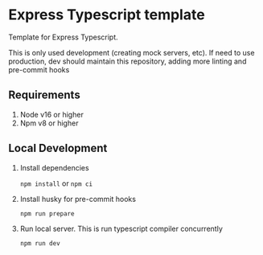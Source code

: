 # Express Typescript template

Template for Express Typescript.

This is only used development (creating mock servers, etc). If need to use production, dev should maintain this repository, adding more linting and pre-commit hooks

## Requirements

1. Node v16 or higher
2. Npm v8 or higher

## Local Development

1. Install dependencies

   `npm install`
   or
   `npm ci`

2. Install husky for pre-commit hooks

   `npm run prepare`

3. Run local server. This is run typescript compiler concurrently

   `npm run dev`
